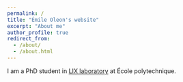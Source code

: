 ```yaml
---
permalink: /
title: "Émile Oleon's website"
excerpt: "About me"
author_profile: true
redirect_from: 
  - /about/
  - /about.html
---
```


I am a PhD student in [LIX laboratory](https://www.lix.polytechnique.fr/) at École polytechnique.
